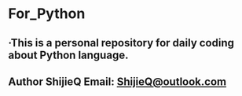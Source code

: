 # For_Python
## ·This is a personal repository for daily coding about Python language.
## Author ShijieQ  Email: ShijieQ@outlook.com
